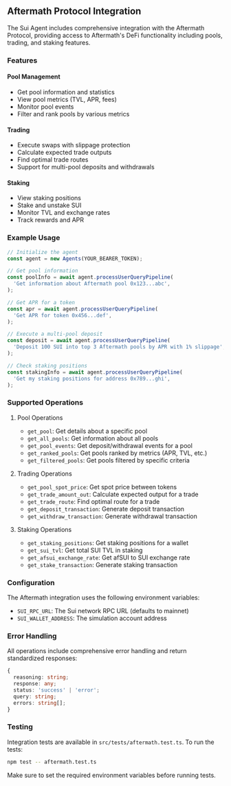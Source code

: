 ## Aftermath Protocol Integration

The Sui Agent includes comprehensive integration with the Aftermath Protocol, providing access to Aftermath's DeFi functionality including pools, trading, and staking features.

### Features

#### Pool Management

- Get pool information and statistics
- View pool metrics (TVL, APR, fees)
- Monitor pool events
- Filter and rank pools by various metrics

#### Trading

- Execute swaps with slippage protection
- Calculate expected trade outputs
- Find optimal trade routes
- Support for multi-pool deposits and withdrawals

#### Staking

- View staking positions
- Stake and unstake SUI
- Monitor TVL and exchange rates
- Track rewards and APR

### Example Usage

```typescript
// Initialize the agent
const agent = new Agents(YOUR_BEARER_TOKEN);

// Get pool information
const poolInfo = await agent.processUserQueryPipeline(
  'Get information about Aftermath pool 0x123...abc',
);

// Get APR for a token
const apr = await agent.processUserQueryPipeline(
  'Get APR for token 0x456...def',
);

// Execute a multi-pool deposit
const deposit = await agent.processUserQueryPipeline(
  'Deposit 100 SUI into top 3 Aftermath pools by APR with 1% slippage',
);

// Check staking positions
const stakingInfo = await agent.processUserQueryPipeline(
  'Get my staking positions for address 0x789...ghi',
);
```

### Supported Operations

1. Pool Operations

   - `get_pool`: Get details about a specific pool
   - `get_all_pools`: Get information about all pools
   - `get_pool_events`: Get deposit/withdrawal events for a pool
   - `get_ranked_pools`: Get pools ranked by metrics (APR, TVL, etc.)
   - `get_filtered_pools`: Get pools filtered by specific criteria

2. Trading Operations

   - `get_pool_spot_price`: Get spot price between tokens
   - `get_trade_amount_out`: Calculate expected output for a trade
   - `get_trade_route`: Find optimal route for a trade
   - `get_deposit_transaction`: Generate deposit transaction
   - `get_withdraw_transaction`: Generate withdrawal transaction

3. Staking Operations
   - `get_staking_positions`: Get staking positions for a wallet
   - `get_sui_tvl`: Get total SUI TVL in staking
   - `get_afsui_exchange_rate`: Get afSUI to SUI exchange rate
   - `get_stake_transaction`: Generate staking transaction

### Configuration

The Aftermath integration uses the following environment variables:

- `SUI_RPC_URL`: The Sui network RPC URL (defaults to mainnet)
- `SUI_WALLET_ADDRESS`: The simulation account address

### Error Handling

All operations include comprehensive error handling and return standardized responses:

```typescript
{
  reasoning: string;
  response: any;
  status: 'success' | 'error';
  query: string;
  errors: string[];
}
```

### Testing

Integration tests are available in `src/tests/aftermath.test.ts`. To run the tests:

```bash
npm test -- aftermath.test.ts
```

Make sure to set the required environment variables before running tests.
